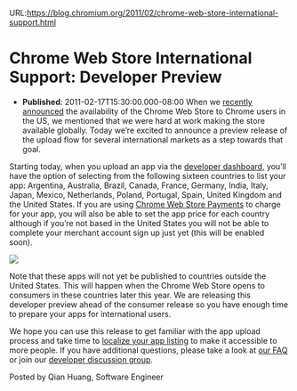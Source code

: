 URL:https://blog.chromium.org/2011/02/chrome-web-store-international-support.html
# Chrome Web Store International Support: Developer Preview
- **Published**: 2011-02-17T15:30:00.000-08:00
When we [recently announced](http://chrome.blogspot.com/2011/02/dash-of-speed-3d-and-apps.html) the availability of the Chrome Web Store to Chrome users in the US, we mentioned that we were hard at work making the store available globally. Today we’re excited to announce a preview release of the upload flow for several international markets as a step towards that goal.

Starting today, when you upload an app via the [developer dashboard](https://chrome.google.com/webstore/developer/dashboard), you’ll have the option of selecting from the following sixteen countries to list your app: Argentina, Australia, Brazil, Canada, France, Germany, India, Italy, Japan, Mexico, Netherlands, Poland, Portugal, Spain, United Kingdom and the United States. If you are using [Chrome Web Store Payments](http://code.google.com/chrome/webstore/docs/index.html#charging) to charge for your app, you will also be able to set the app price for each country although if you’re not based in the United States you will not be able to complete your merchant account sign up just yet (this will be enabled soon).

[![](https://blogger.googleusercontent.com/img/b/R29vZ2xl/AVvXsEgFBzuUY_nb-w6YRnYrobufEvF4HX_F03SzuosLc41fnXQIExmWc5gnVt2zU1hHTaIxLVWzz0Y_ou3mad9ksF3_8p_hEIu1op4flKPRNX4nUBNYOp4dplwSnmX1NhgYV66MNAWZWBeJPlA2/s400/i18n+dev+dash+for+blog+V4.png)](https://blogger.googleusercontent.com/img/b/R29vZ2xl/AVvXsEgFBzuUY_nb-w6YRnYrobufEvF4HX_F03SzuosLc41fnXQIExmWc5gnVt2zU1hHTaIxLVWzz0Y_ou3mad9ksF3_8p_hEIu1op4flKPRNX4nUBNYOp4dplwSnmX1NhgYV66MNAWZWBeJPlA2/s1600/i18n+dev+dash+for+blog+V4.png)

Note that these apps will not yet be published to countries outside the United States. This will happen when the Chrome Web Store opens to consumers in these countries later this year. We are releasing this developer preview ahead of the consumer release so you have enough time to prepare your apps for international users.

We hope you can use this release to get familiar with the app upload process and take time to [localize your app listing](http://code.google.com/chrome/extensions/i18n.html) to make it accessible to more people. If you have additional questions, please take a look at [our FAQ](http://code.google.com/chrome/webstore/faq.html) or join our [developer discussion group](https://groups.google.com/a/chromium.org/group/chromium-apps/topics).

Posted by Qian Huang, Software Engineer